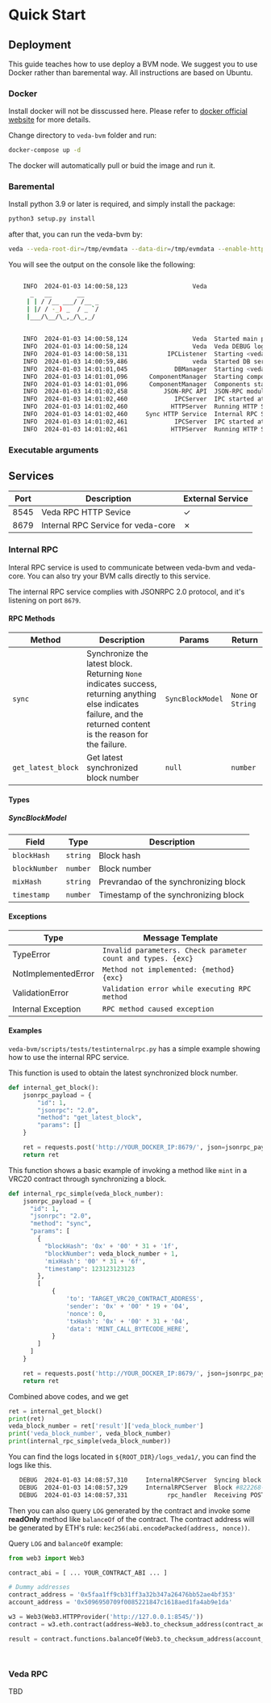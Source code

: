 # Quick Start

## Deployment

This guide teaches how to use deploy a BVM node. We suggest you to use Docker rather than baremental way. All instructions are based on Ubuntu.

### Docker

Install docker will not be disscussed here. Please refer to [docker official website](https://docs.docker.com/engine/install/) for more details.

Change directory to `veda-bvm` folder and run:

```bash
docker-compose up -d
```

The docker will automatically pull or buid the image and run it.

### Baremental
Install python 3.9 or later is required, and simply install the package:

```bash
python3 setup.py install
```

after that, you can run the veda-bvm by:

```bash
veda --veda-root-dir=/tmp/evmdata --data-dir=/tmp/evmdata --enable-http-apis=eth,veda
```

You will see the output on the console like the following:

```bash

    INFO  2024-01-03 14:00:58,123                  Veda  
      _   __       __    
     | | / /__ ___/ /__ _
     | |/ / -_) _  / _ `/
     |___/\__/\_,_/\_,_/ 
                         
    
    INFO  2024-01-03 14:00:58,124                  Veda  Started main process (pid=51382)
    INFO  2024-01-03 14:00:58,124                  Veda  Veda DEBUG log file is created at /private/tmp/evmdata/logs-veda1/veda.log
    INFO  2024-01-03 14:00:58,131           IPCListener  Starting <veda._utils.logging.IPCListener object at 0x111c2c0a0> server over IPC socket: /private/tmp/evmdata/ipcs-veda1/logging.ipc
    INFO  2024-01-03 14:00:59,486                  veda  Started DB server process (pid=51384)
    INFO  2024-01-03 14:01:01,045             DBManager  Starting <veda.db.manager.DBManager object at 0x10bcb9e20> server over IPC socket: /private/tmp/evmdata/ipcs-veda1/db.ipc
    INFO  2024-01-03 14:01:01,096      ComponentManager  Starting components: Sync HTTP Service/JSON-RPC API
    INFO  2024-01-03 14:01:01,096      ComponentManager  Components started
    INFO  2024-01-03 14:01:02,458          JSON-RPC API  JSON-RPC modules exposed via HTTP: ('eth', 'veda')
    INFO  2024-01-03 14:01:02,460             IPCServer  IPC started at: /private/tmp/evmdata/ipcs-veda1/jsonrpc.ipc
    INFO  2024-01-03 14:01:02,460            HTTPServer  Running HTTP Server(JSONRPC) 0.0.0.0:8545
    INFO  2024-01-03 14:01:02,460     Sync HTTP Service  Internal RPC Server exposed via HTTP: 127.0.0.1:8679
    INFO  2024-01-03 14:01:02,461             IPCServer  IPC started at: /private/tmp/evmdata/ipcs-veda1/internal.ipc
    INFO  2024-01-03 14:01:02,461            HTTPServer  Running HTTP Server(Syncer) 127.0.0.1:8679
```

### Executable arguments

## Services

| Port | Description                        | External Service |
|------|------------------------------------|------------------|
| 8545 | Veda RPC HTTP Sevice               | ✓                |
| 8679 | Internal RPC Service for veda-core | ✗                |

### Internal RPC
Interal RPC service is used to communicate between veda-bvm and veda-core. You can also try your BVM calls directly to this service.

The internal RPC service complies with JSONRPC 2.0 protocol, and it's listening on port `8679`.

#### RPC Methods
| Method | Description                    | Params                   | Return      |
|--------|--------------------------------|--------------------------|-------------|
| `sync`  | Synchronize the latest block. Returning `None` indicates success, returning anything else indicates failure, and the returned content is the reason for the failure.   | `SyncBlockModel`                   | `None` or `String` |
| `get_latest_block` | Get latest synchronized block number  | `null`                   | `number` |

#### Types

##### SyncBlockModel
| Field | Type   | Description                    |
|-------|--------|--------------------------------|
| `blockHash` | `string` | Block hash                     |
| `blockNumber` | `number` | Block number                    |
| `mixHash` | `string` | Prevrandao of the synchronizing block                        |
| `timestamp` | `number` | Timestamp of the synchronizing block                        |


#### Exceptions

| Type | Message Template |
|------|------------------|
| TypeError | `Invalid parameters. Check parameter count and types. {exc}`|
| NotImplementedError | `Method not implemented: {method} {exc}` |
| ValidationError | `Validation error while executing RPC method` |
| Internal Exception | `RPC method caused exception` |

#### Examples

`veda-bvm/scripts/tests/testinternalrpc.py` has a simple example showing how to use the internal RPC service.

This function is used to obtain the latest synchronized block number.

```python
def internal_get_block():
    jsonrpc_payload = {
        "id": 1,
        "jsonrpc": "2.0",
        "method": "get_latest_block",
        "params": []
    }

    ret = requests.post('http://YOUR_DOCKER_IP:8679/', json=jsonrpc_payload).json()
    return ret
```

This function shows a basic example of invoking a method like `mint` in a VRC20 contract through synchronizing a block.

```python
def internal_rpc_simple(veda_block_number):
    jsonrpc_payload = {
      "id": 1,
      "jsonrpc": "2.0",
      "method": "sync",
      "params": [
        {
          "blockHash": '0x' + '00' * 31 + '1f',
          "blockNumber": veda_block_number + 1,
          'mixHash': '00' * 31 + '6f', 
          "timestamp": 123123123123
        },
        [
            {
                'to': 'TARGET_VRC20_CONTRACT_ADDRESS', 
                'sender': '0x' + '00' * 19 + '04',
                'nonce': 0,
                'txHash': '0x' + '00' * 31 + '04',
                'data': 'MINT_CALL_BYTECODE_HERE',
            }
        ]
      ]
    }

    ret = requests.post('http://YOUR_DOCKER_IP:8679/', json=jsonrpc_payload).json()
    return ret
```

Combined above codes, and we get

```python
ret = internal_get_block()
print(ret)
veda_block_number = ret['result']['veda_block_number']
print('veda_block_number', veda_block_number)
print(internal_rpc_simple(veda_block_number))
```

You can find the logs located in `${ROOT_DIR}/logs_veda1/`, you can find the logs like this.

```bash
   DEBUG  2024-01-03 14:08:57,310     InternalRPCServer  Syncing block 822268
   DEBUG  2024-01-03 14:08:57,329     InternalRPCServer  Block #822268-0x0000..001f contains 1 transactions, 1 succeeded, veda blockHash: 0x000000000000000000000000000000000000000000000000000000000000001f
   DEBUG  2024-01-03 14:08:57,331           rpc_handler  Receiving POST request: /
```

Then you can also query `LOG` generated by the contract and invoke some **readOnly** method like `balanceOf` of the contract. The contract address will be generated by ETH's rule: `kec256(abi.encodePacked(address, nonce))`.

Query `LOG` and `balanceOf` example:
```python
from web3 import Web3

contract_abi = [ ... YOUR_CONTRACT_ABI ... ]

# Dummy addresses
contract_address = '0x5faa1ff9cb31ff3a32b347a26476bb52ae4bf353'
account_address = '0x5096950709f0085221847c1618aed1fa4ab9e1da'

w3 = Web3(Web3.HTTPProvider('http://127.0.0.1:8545/'))
contract = w3.eth.contract(address=Web3.to_checksum_address(contract_address), abi=contract_abi)

result = contract.functions.balanceOf(Web3.to_checksum_address(account_address)).call()




```



### Veda RPC
TBD
